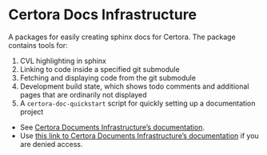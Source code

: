 # Certora Docs Infrastructure

A packages for easily creating sphinx docs for Certora.
The package contains tools for:

1. CVL highlighting in sphinx
2. Linking to code inside a specified git submodule
3. Fetching and displaying code from the git submodule
4. Development build state, which shows todo comments 
   and additional pages that are ordinarily not displayed
5. A `certora-doc-quickstart` script for quickly setting up
   a documentation project

* See [Certora Documents Infrastructure’s documentation](https://certora-docs-infrastructure.readthedocs-hosted.com/en/latest/).
* Use [this link to Certora Documents Infrastructure’s documentation](https://certora-docs-infrastructure.readthedocs-hosted.com/_/sharing/Unn4mEMhjhx9sxC7oNLRT98AfX1s0k4u?next=/en/latest/)
  if you are denied access.
